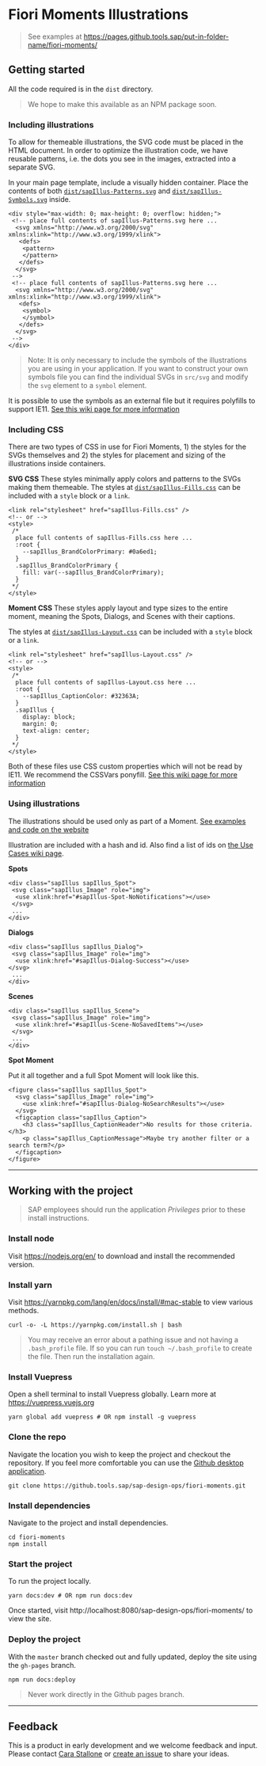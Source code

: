 # Fiori Moments Illustrations

> See examples at https://pages.github.tools.sap/put-in-folder-name/fiori-moments/

## Getting started
All the code required is in the `dist` directory.

> We hope to make this available as an NPM package soon.

### Including illustrations
To allow for themeable illustrations, the SVG code must be placed in the HTML document. In order to optimize the illustration code, we have reusable patterns, i.e. the dots you see in the images, extracted into a separate SVG.

In your main page template, include a visually hidden container. Place the contents of both [`dist/sapIllus-Patterns.svg`](https://github.tools.sap/sap-design-ops/fiori-moments/blob/master/dist/sapIllus-Patterns.svg) and [`dist/sapIllus-Symbols.svg`](https://github.tools.sap/sap-design-ops/fiori-moments/blob/master/dist/sapIllus-Symbols.svg) inside.

```
<div style="max-width: 0; max-height: 0; overflow: hidden;">
 <!-- place full contents of sapIllus-Patterns.svg here ...  
  <svg xmlns="http://www.w3.org/2000/svg" xmlns:xlink="http://www.w3.org/1999/xlink">
   <defs>
    <pattern>
    </pattern>
   </defs>
  </svg>
 -->
 <!-- place full contents of sapIllus-Patterns.svg here ...
  <svg xmlns="http://www.w3.org/2000/svg" xmlns:xlink="http://www.w3.org/1999/xlink">
   <defs>
    <symbol>
    </symbol>
   </defs>
  </svg>
 -->
</div>
```

> Note: It is only necessary to include the symbols of the illustrations you are using in your application. If you want to construct your own symbols file you can find the individual SVGs in `src/svg` and modify the `svg` element to a `symbol` element.

It is possible to use the symbols as an external file but it requires polyfills to support IE11.
[See this wiki page  for more information](https://github.tools.sap/sap-design-ops/fiori-moments/wiki/Including-SVGs-Inline-vs.-External#external)

### Including CSS

There are two types of CSS in use for Fiori Moments, 1) the styles for the SVGs themselves and 2) the styles for placement and sizing of the illustrations inside containers.

**SVG CSS**
These styles minimally apply colors and patterns to the SVGs making them themeable. The styles at [`dist/sapIllus-Fills.css`](https://github.tools.sap/sap-design-ops/fiori-moments/blob/master/dist/sapIllus-Fills.css) can be included with a `style` block or a `link`.

```
<link rel="stylesheet" href="sapIllus-Fills.css" />
<!-- or -->
<style>
 /*
  place full contents of sapIllus-Fills.css here ...
  :root {
    --sapIllus_BrandColorPrimary: #0a6ed1;
  }
  .sapIllus_BrandColorPrimary {
    fill: var(--sapIllus_BrandColorPrimary);
  }
 */
</style>
```

**Moment CSS**
These styles apply layout and type sizes to the entire moment, meaning the Spots, Dialogs, and Scenes with their captions.

The styles at [`dist/sapIllus-Layout.css`](https://github.tools.sap/sap-design-ops/fiori-moments/blob/master/dist/sapIllus-Layout.css) can be included with a `style` block or a `link`.

```
<link rel="stylesheet" href="sapIllus-Layout.css" />
<!-- or -->
<style>
 /*
  place full contents of sapIllus-Layout.css here ...
  :root {
    --sapIllus_CaptionColor: #32363A;
  }
  .sapIllus {
    display: block;
    margin: 0;
    text-align: center;
  }
 */
</style>
```

Both of these files use CSS custom properties which will not be read by IE11. We recommend the CSSVars ponyfill.
[See this wiki page for more information](https://github.tools.sap/sap-design-ops/fiori-moments/wiki/Including-SVGs-Inline-vs.-External#inline)

### Using illustrations

The illustrations should be used only as part of a Moment.
[See examples and code on the website](https://pages.github.tools.sap/sap-design-ops/fiori-moments/library.html)

Illustration are included with a hash and id. Also find a list of ids on [the Use Cases wiki page](https://github.tools.sap/sap-design-ops/fiori-moments/wiki/Use-Cases).

**Spots**
```
<div class="sapIllus sapIllus_Spot">
 <svg class="sapIllus_Image" role="img">
  <use xlink:href="#sapIllus-Spot-NoNotifications"></use>
 </svg>
 ...
</div>
```

**Dialogs**
```
<div class="sapIllus sapIllus_Dialog">
 <svg class="sapIllus_Image" role="img">
  <use xlink:href="#sapIllus-Dialog-Success"></use>
</svg>
 ...
</div>
```

**Scenes**
```
<div class="sapIllus sapIllus_Scene">
 <svg class="sapIllus_Image" role="img">
  <use xlink:href="#sapIllus-Scene-NoSavedItems"></use>
 </svg>
 ...
</div>
```

**Spot Moment**

Put it all together and a full Spot Moment will look like this.

```
<figure class="sapIllus sapIllus_Spot">
  <svg class="sapIllus_Image" role="img">
    <use xlink:href="#sapIllus-Dialog-NoSearchResults"></use>
  </svg>
  <figcaption class="sapIllus_Caption">
    <h3 class="sapIllus_CaptionHeader">No results for those criteria.</h3>
    <p class="sapIllus_CaptionMessage">Maybe try another filter or a search term?</p>
  </figcaption>
</figure>
```

----

## Working with the project

> SAP employees should run the application *Privileges* prior to these install instructions.

### Install node
Visit https://nodejs.org/en/ to download and install the recommended version.

### Install yarn
Visit https://yarnpkg.com/lang/en/docs/install/#mac-stable to view various methods.
```
curl -o- -L https://yarnpkg.com/install.sh | bash
```

> You may receive an error about a pathing issue and not having a `.bash_profile` file. If so you can run `touch ~/.bash_profile` to create the file. Then run the installation again.


### Install Vuepress
Open a shell terminal to install Vuepress globally. Learn more at https://vuepress.vuejs.org
```
yarn global add vuepress # OR npm install -g vuepress
```

### Clone the repo
Navigate the location you wish to keep the project and checkout the repository. If you feel more comfortable you can use the [Github desktop application](https://desktop.github.com).
```
git clone https://github.tools.sap/sap-design-ops/fiori-moments.git
```

### Install dependencies
Navigate to the project and install dependencies.
```
cd fiori-moments
npm install
```

### Start the project
To run the project locally.
```
yarn docs:dev # OR npm run docs:dev
```
Once started, visit http://localhost:8080/sap-design-ops/fiori-moments/ to view the site.

### Deploy the project
With the `master` branch checked out and fully updated, deploy the site using the `gh-pages` branch.
```
npm run docs:deploy
```

> Never work directly in the Github pages branch.


----



## Feedback
This is a product in early development and we welcome feedback and input. Please contact [Cara Stallone](mailto:cara.stallone@sap.com) or [create an issue](https://github.tools.sap/sap-design-ops/fiori-moments/issues/new) to share your ideas.
